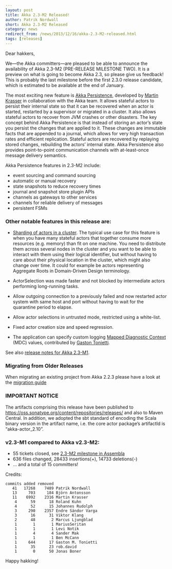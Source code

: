 ```yaml
---
layout: post
title: Akka 2.3-M2 Released!
author: Patrik Nordwall
short: Akka 2.3-M2 Released
category: news
redirect_from: /news/2013/12/16/akka-2.3-M2-released.html
tags: [releases]
---
```


Dear hakkers,

We—the Akka committers—are pleased to be able to announce the availability of Akka 2.3-M2 (PRE-RELEASE MILESTONE TWO). It is a preview on what is going to become Akka 2.3, so please give us feedback! This is probably the last milestone before the first 2.3.0 release candidate, which is estimated to be available at the end of January.

The most exciting new feature is [Akka Persistence](https://doc.akka.io/docs/akka/2.3-M2/scala/persistence.html), developed by [Martin Krasser](https://twitter.com/mrt1nz) in collaboration with the Akka team. It allows stateful actors to persist their internal state so that it can be recovered when an actor is started, restarted by a supervisor or migrated in a cluster. It also allows stateful actors to recover from JVM crashes or other disasters. The key concept behind Akka Persistence is that instead of storing an actor’s state you persist the changes that are applied to it. These changes are immutable facts that are appended to a journal, which allows for very high transaction rates and efficient replication. Stateful actors are recovered by replaying stored changes, rebuilding the actors’ internal state. Akka Persistence also provides point-to-point communication channels with at-least-once message delivery semantics.

Akka Persistence features in 2.3-M2 include:

 * event sourcing and command sourcing
 * automatic or manual recovery
 * state snapshots to reduce recovery times
 * journal and snapshot store plugin APIs
 * channels as gateways to other services
 * channels for reliable delivery of messages
 * persistent FSMs

### Other notable features in this release are:

 * [Sharding of actors in a cluster](https://doc.akka.io/docs/akka/2.3-M2/contrib/cluster-sharding.html). The typical use case for this feature is when you have many stateful actors that together consume more resources (e.g. memory) than fit on one machine. You need to distribute them across several nodes in the cluster and you want to be able to interact with them using their logical identifier, but without having to care about their physical location in the cluster, which might also change over time. It could for example be actors representing Aggregate Roots in Domain-Driven Design terminology.

 * ActorSelection was made faster and not blocked by intermediate actors performing long-running tasks.

 * Allow outgoing connection to a previously failed and now restarted actor system with same host and port without having to wait for the quarantine period to elapse.

 * Allow actor selections in untrusted mode, restricted using a white-list.

 * Fixed actor creation size and speed regression.

 * The application can specify custom logging [Mapped Diagnostic Context](http://logback.qos.ch/manual/mdc.html) (MDC) values, contributed by [Gaston Tonietti](https://twitter.com/ktonga).

See also [release notes for Akka 2.3-M1](http://typesafe.com/blog/announce-akka-23-m1-pre-release-milestone).

### Migrating from Older Releases

When migrating an existing project from Akka 2.2.3 please have a look at the [migration guide](https://doc.akka.io/docs/akka/2.3-M2/project/migration-guide-2.2.x-2.3.x.html)

### IMPORTANT NOTICE

The artifacts comprising this release have been published to https://oss.sonatype.org/content/repositories/releases/ and also to Maven Central. In addition, we adopted the sbt standard of encoding the Scala binary version in the artifact name, i.e. the core actor package’s artifactId is “akka-actor_2.10”.

### v2.3-M1 compared to Akka v2.3-M2:

 * 55 tickets closed, see [2.3-M2 milestone in Assembla](https://www.assembla.com/spaces/akka/milestones/4848253-2-3-m2)
 * 636 files changed, 28433 insertions(+), 14733 deletions(-)
 * … and a total of 15 committers!

Credits:

    commits added removed
       41   17268    7489 Patrik Nordwall
       13     703     184 Björn Antonsson
       11    6992    2316 Martin Krasser
        4      59      18 Roland Kuhn
        4      52      15 Johannes Rudolph
        3     290    2357 Endre Sándor Varga
        3      16      31 Viktor Klang
        2      48       2 Marcus Ljungblad
        1       1       1 MariusSeritan
        1       1       1 Levi Notik
        1       4       4 Sander Mak
        1       1       1 Ben McCann
        1     644      17 Gaston M. Tonietti
        1      35      23 rob.david
        1       0      50 Jonas Boner

Happy hakking!
